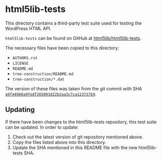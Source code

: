 # html5lib-tests

This directory contains a third-party test suite used for testing the WordPress HTML API.

`html5lib-tests` can be found on GitHub at [html5lib/html5lib-tests](https://github.com/html5lib/html5lib-tests).

The necessary files have been copied to this directory:

- `AUTHORS.rst`
- `LICENSE`
- `README.md`
- `tree-construction/README.md`
- `tree-construction/*.dat`

The version of these files was taken from the git commit with
SHA [`a9f44960a9fedf265093d22b2aa3c7ca123727b9`](https://github.com/html5lib/html5lib-tests/commit/a9f44960a9fedf265093d22b2aa3c7ca123727b9).

## Updating

If there have been changes to the html5lib-tests repository, this test suite can be updated. In
order to update:

1. Check out the latest version of git repository mentioned above.
1. Copy the files listed above into this directory.
1. Update the SHA mentioned in this README file with the new html5lib-tests SHA.
